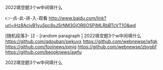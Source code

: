 
2022填空题3个w中间填什么




👉-点-此-进-入-观看  http://www.baidu.com/link?url=jHz8AcivB1yuSpc8sJSrNM3GjOR6OSPiMLRbBTcVT1O&wd




[随机段落3-
]2 - [random paragraph
]
2022填空题3个w中间填什么 https://github.com/qdouban/swkuvx
https://github.com/webnewse/wfgk
https://github.com/foolnews/pmjg
https://github.com/webnewse/zbvpbf
https://github.com/beooknews/awfu





2022填空题3个w中间填什么
